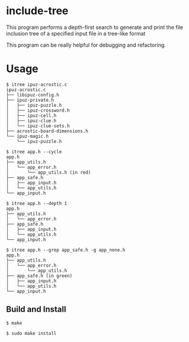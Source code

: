 # include-tree

This program performs a depth-first search to generate and print the file inclusion tree of a specified input file in a tree-like format

This program can be really helpful for debugging and refactoring.

# Usage

```console
$ itree ipuz-acrostic.c
ipuz-acrostic.c
├── libipuz-config.h
├── ipuz-private.h
│   ├── ipuz-puzzle.h
│   ├── ipuz-crossword.h
│   ├── ipuz-cell.h
│   ├── ipuz-clue.h
│   └── ipuz-clue-sets.h
├── acrostic-board-dimensions.h
└── ipuz-magic.h
    └── ipuz-puzzle.h
```
```console
$ itree app.h --cycle
app.h
├── app_utils.h
│   └── app_error.h
│       └── app_utils.h (in red)
├── app_safe.h
│   ├── app_input.h
│   └── app_utils.h
└── app_input.h
```

```console
$ itree app.h --depth 1
app.h
├── app_utils.h
│   └── app_error.h
├── app_safe.h
│   ├── app_input.h
│   └── app_utils.h
└── app_input.h
```
```console
$ itree app.h --grep app_safe.h -g app_none.h
app.h
├── app_utils.h
│   └── app_error.h
│       └── app_utils.h
├── app_safe.h (in green)
│   ├── app_input.h
│   └── app_utils.h
└── app_input.h
```

## Build and Install

```
$ make
```
```
$ sudo make install
```
